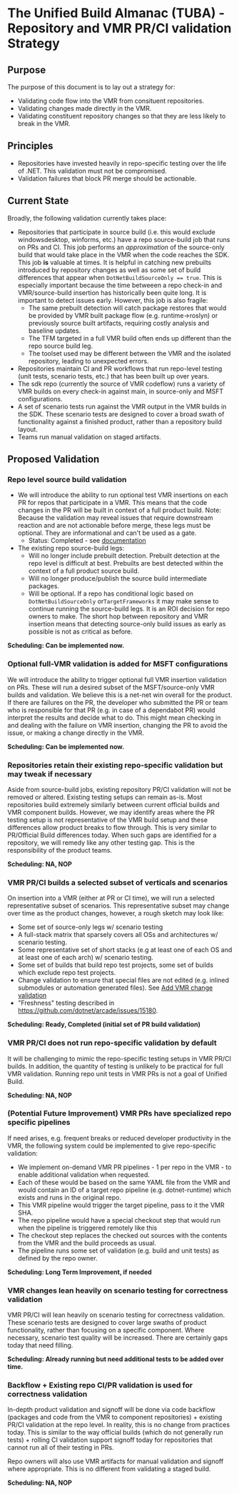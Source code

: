 # The Unified Build Almanac (TUBA) - Repository and VMR PR/CI validation Strategy

## Purpose

The purpose of this document is to lay out a strategy for:
- Validating code flow into the VMR from consituent repositories.
- Validating changes made directly in the VMR.
- Validating constituent repository changes so that they are less likely to break in the VMR.

## Principles

- Repositories have invested heavily in repo-specific testing over the life of .NET. This validation must not be compromised.
- Validation failures that block PR merge should be actionable.

## Current State

Broadly, the following validation currently takes place:
- Repositories that participate in source build (i.e. this would exclude windowsdesktop, winforms, etc.) have a repo source-build job that runs on PRs and CI. This job performs an *approximation* of the source-only build that would take place in the VMR when the code reaches the SDK. This job **is** valuable at times. It is helpful in catching new prebuilts introduced by repository changes as well as some set of build differences that appear when `DotNetBuildSourceOnly == true`. This is especially important because the time betweeen a repo check-in and VMR/source-build insertion has historically been quite long. It is important to detect issues early. However, this job is also fragile:
  - The same prebuilt detection will catch package restores that would be provided by VMR built package flow (e.g. runtime->roslyn) or previously source built artifacts, requiring costly analysis and baseline updates.
  - The TFM targeted in a full VMR build often ends up different than the repo source build leg.
  - The toolset used may be different between the VMR and the isolated repository, leading to unexpected errors.
- Repositories maintain CI and PR workflows that run repo-level testing (unit tests, scenario tests, etc.) that has been built up over years.
- The sdk repo (currently the source of VMR codeflow) runs a variety of VMR builds on every check-in against main, in source-only and MSFT configurations.
- A set of scenario tests run against the VMR output in the VMR builds in the SDK. These scenario tests are designed to cover a broad swath of functionality against a finished product, rather than a repository build layout.
- Teams run manual validation on staged artifacts.

## Proposed Validation

### Repo level source build validation

- We will introduce the ability to run optional test VMR insertions on each PR for repos that participate in a VMR. This means that the code changes in the PR will be built in context of a full product build. Note: Because the validation may reveal issues that require downstream reaction and are not actionable before merge, these legs must be optional. They are informational and can't be used as a gate.
  - Status: Completed - see [documentation](https://github.com/dotnet/arcade/blob/main/Documentation/VmrValidation.md)
- The existing repo source-build legs:
  - Will no longer include prebuilt detection. Prebuilt detection at the repo level is difficult at best. Prebuilts are best detected within the context of a full product source build.
  - Will no longer produce/publish the source build intermediate packages.
  - Will be optional. If a repo has conditional logic based on `DotNetBuildSourceOnly` or`TargetFrameworks` it may make sense to continue running the source-build legs. It is an ROI decision for repo owners to make. The short hop between repository and VMR insertion means that detecting source-only build issues as early as possible is not as critical as before.

**Scheduling: Can be implemented now.**
 
### Optional full-VMR validation is added for MSFT configurations

We will introduce the ability to trigger optional full VMR insertion validation on PRs. These will run a desired subset of the MSFT/source-only VMR builds and validation. We believe this is a net-net win overall for the product. If there are failures on the PR, the developer who submitted the PR or team who is responsible for that PR (e.g. in case of a dependabot PR) would interpret the results and decide what to do. This might mean checking in and dealing with the failure on VMR insertion, changing the PR to avoid the issue, or making a change directly in the VMR.

**Scheduling: Can be implemented now.**

### Repositories retain their existing repo-specific validation but may tweak if necessary

Aside from source-build jobs, existing repository PR/CI validation will not be removed or altered. Existing testing setups can remain as-is. Most repositories build extremely similarly between current official builds and VMR component builds. However, we may identify areas where the PR testing setup is not representative of the VMR build setup and these differences allow product breaks to flow through. This is very similar to PR/Official Build differences today. When such gaps are identified for a repository, we will remedy like any other testing gap. This is the responsibility of the product teams.

**Scheduling: NA, NOP**

### VMR PR/CI builds a selected subset of verticals and scenarios

On insertion into a VMR (either at PR or CI time), we will run a selected representative subset of scenarios. This representative subset may change over time as the product changes, however, a rough sketch may look like:
- Some set of source-only legs w/ scenario testing
- A full-stack matrix that sparsely covers all OSs and architectures w/ scenario testing.
- Some representative set of short stacks (e.g at least one of each OS and at least one of each arch) w/ scenario testing.
- Some set of builds that build repo test projects, some set of builds which exclude repo test projects.
- Change validation to ensure that special files are not edited (e.g. inlined submodules or automation generated files). See [Add VMR change validation](https://github.com/dotnet/arcade-services/issues/2950)
- "Freshness" testing described in https://github.com/dotnet/arcade/issues/15180.

**Scheduling: Ready, Completed (initial set of PR build validation)**

### VMR PR/CI does not run repo-specific validation by default

It will be challenging to mimic the repo-specific testing setups in VMR PR/CI builds. In addition, the quantity of testing is unlikely to be practical for full VMR validation. Running repo unit tests in VMR PRs is not a goal of Unified Build.

**Scheduling: NA, NOP**

### (Potential Future Improvement) VMR PRs have specialized repo specific pipelines

If need arises, e.g. frequent breaks or reduced developer productivity in the VMR, the following system could be implemented to give repo-specific validation:
  - We implement on-demand VMR PR pipelines - 1 per repo in the VMR - to enable additional validation when requested.
  - Each of these would be based on the same YAML file from the VMR and would contain an ID of a target repo pipeline (e.g. dotnet-runtime) which exists and runs in the original repo.
  - This VMR pipeline would trigger the target pipeline, pass to it the VMR SHA.
  - The repo pipeline would have a special checkout step that would run when the pipeline is triggered remotely like this
  - The checkout step replaces the checked out sources with the contents from the VMR and the build proceeds as usual.
  - The pipeline runs some set of validation (e.g. build and unit tests) as defined by the repo owner.

**Scheduling: Long Term Improvement, if needed**

### VMR changes lean heavily on scenario testing for correctness validation

VMR PR/CI will lean heavily on scenario testing for correctness validation. These scenario tests are designed to cover large swaths of product functionality, rather than focusing on a specific component. Where necessary, scenario test quality will be increased. There are certainly gaps today that need filling.

**Scheduling: Already running but need additional tests to be added over time.**

### Backflow + Existing repo CI/PR validation is used for correctness validation

In-depth product validation and signoff will be done via code backflow (packages and code from the VMR to component repositories) + existing PR/CI validation at the repo level. In reality, this is no change from practices today. This is similar to the way official builds (which do not generally run tests) + rolling CI validation support signoff today for repositories that cannot run all of their testing in PRs.

Repo owners will also use VMR artifacts for manual validation and signoff where appropriate. This is no different from validating a staged build.

**Scheduling: NA, NOP**
